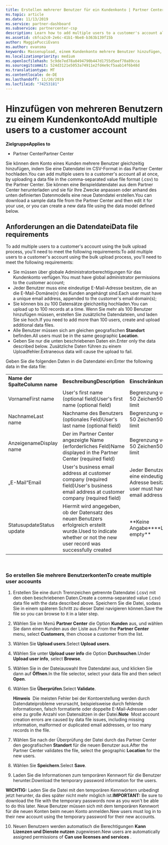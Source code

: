 ```yaml
---
title: Erstellen mehrerer Benutzer für ein Kundenkonto | Partner Center
ms.topic: article
ms.date: 11/13/2019
ms.service: partner-dashboard
ms.subservice: partnercenter-csp
description: Learn how to add multiple users to a customer's account all at once, by uploading a data file in the comma-separated value file format (.csv) to Partner Center.
ms.assetid: c6fca2c0-2e6c-41b1-9be8-b363b139f15b
author: MaggiePucciEvans
ms.author: evansma
keywords: Massenupload, einem Kundenkonto mehrere Benutzer hinzufügen, Benutzer eines Kunden hinzufügen, Massenupload der Benutzer eines Kunden, Kundenkonto, Kundenbenutzer, Benutzer
ms.localizationpriority: medium
ms.openlocfilehash: 5c9de7ed78a0494790b447d1755d5eef70a89cca
ms.sourcegitcommit: 524d3121e5053a74911e2fd4e9cf5aab14f6b48d
ms.translationtype: MT
ms.contentlocale: de-DE
ms.lasthandoff: 11/20/2019
ms.locfileid: "74253181"
---
```

# <a name="add-multiple-users-to-a-customer-account"></a><span data-ttu-id="71c8a-104">Hinzufügen von mehreren Benutzern zu einem Kundenkonto</span><span class="sxs-lookup"><span data-stu-id="71c8a-104">Add multiple users to a customer account</span></span>

<span data-ttu-id="71c8a-105">**Zielgruppe**</span><span class="sxs-lookup"><span data-stu-id="71c8a-105">**Applies to**</span></span>

-  <span data-ttu-id="71c8a-106">Partner Center</span><span class="sxs-lookup"><span data-stu-id="71c8a-106">Partner Center</span></span>

<span data-ttu-id="71c8a-107">Sie können dem Konto eines Kunden mehrere Benutzer gleichzeitig hinzufügen, indem Sie eine Datendatei im CSV-Format in das Partner Center hochladen.</span><span class="sxs-lookup"><span data-stu-id="71c8a-107">You can add multiple users to a customer's account all at once, by uploading a data file in the comma-separated value file format (.csv) to the Partner Center.</span></span> <span data-ttu-id="71c8a-108">Sie können eine Beispieldatendatei aus dem Partner Center herunterladen und sie für Ihre Zwecke anpassen oder anhand des unten definierten Datenmodells eine neue Datendatei erstellen.</span><span class="sxs-lookup"><span data-stu-id="71c8a-108">You can download a sample data file from the Partner Center and then edit it for your use, or you can create a new data file using the data model defined below.</span></span>

## <a href="" id="creatingtheimportcsvfile"></a><span data-ttu-id="71c8a-109">Anforderungen an die Datendatei</span><span class="sxs-lookup"><span data-stu-id="71c8a-109">Data file requirements</span></span>


<span data-ttu-id="71c8a-110">To add multiple users to a customer's account using the bulk upload process, you'll need to meet the following requirements:</span><span class="sxs-lookup"><span data-stu-id="71c8a-110">To add multiple users to a customer's account using the bulk upload process, you'll need to meet the following requirements:</span></span>

-   <span data-ttu-id="71c8a-111">Sie müssen über globale Administratorberechtigungen für das Kundenkonto verfügen.</span><span class="sxs-lookup"><span data-stu-id="71c8a-111">You must have global administrator permissions to the customer account;</span></span>
-   <span data-ttu-id="71c8a-112">Jeder Benutzer muss eine eindeutige E-Mail-Adresse besitzen, die an die E-Mail-Domäne(n) des Kunden angehängt sind.</span><span class="sxs-lookup"><span data-stu-id="71c8a-112">Each user must have a unique email address, appended to the customer's email domain(s);</span></span>
-   <span data-ttu-id="71c8a-113">Sie können bis zu 100 Datensätze gleichzeitig hochladen.</span><span class="sxs-lookup"><span data-stu-id="71c8a-113">You can upload up to 100 records at a time.</span></span> <span data-ttu-id="71c8a-114">Wenn Sie mehr als 100 Benutzer hinzufügen müssen, erstellen Sie zusätzliche Datendateien, und laden Sie sie hoch.</span><span class="sxs-lookup"><span data-stu-id="71c8a-114">If you need to add more than 100 users, create and upload additional data files.</span></span>
-   <span data-ttu-id="71c8a-115">Alle Benutzer müssen sich am gleichen geografischen **Standort** befinden.</span><span class="sxs-lookup"><span data-stu-id="71c8a-115">All users must be in the same geographic **Location**.</span></span>
-   <span data-ttu-id="71c8a-116">Geben Sie nur die unten beschriebenen Daten ein.</span><span class="sxs-lookup"><span data-stu-id="71c8a-116">Enter only the data described below.</span></span> <span data-ttu-id="71c8a-117">Zusätzliche Daten führen zu einem Uploadfehler.</span><span class="sxs-lookup"><span data-stu-id="71c8a-117">Extraneous data will cause the upload to fail.</span></span>

<span data-ttu-id="71c8a-118">Geben Sie die folgenden Daten in die Datendatei ein:</span><span class="sxs-lookup"><span data-stu-id="71c8a-118">Enter the following data in the data file:</span></span>

|                 |                                                                              |                                            |
|-----------------|------------------------------------------------------------------------------|--------------------------------------------|
| <span data-ttu-id="71c8a-119">**Name der Spalte**</span><span class="sxs-lookup"><span data-stu-id="71c8a-119">**Column name**</span></span> | <span data-ttu-id="71c8a-120">**Beschreibung**</span><span class="sxs-lookup"><span data-stu-id="71c8a-120">**Description**</span></span>                                                              | <span data-ttu-id="71c8a-121">**Einschränkung**</span><span class="sxs-lookup"><span data-stu-id="71c8a-121">**Limitation**</span></span>                             |
| <span data-ttu-id="71c8a-122">Vorname</span><span class="sxs-lookup"><span data-stu-id="71c8a-122">First name</span></span>      | <span data-ttu-id="71c8a-123">User's first name (optional field)</span><span class="sxs-lookup"><span data-stu-id="71c8a-123">User's first name (optional field)</span></span>                                           | <span data-ttu-id="71c8a-124">Begrenzung von 50 Zeichen</span><span class="sxs-lookup"><span data-stu-id="71c8a-124">50-character limit</span></span>                         |
| <span data-ttu-id="71c8a-125">Nachname</span><span class="sxs-lookup"><span data-stu-id="71c8a-125">Last name</span></span>       | <span data-ttu-id="71c8a-126">Nachname des Benutzers (optionales Feld)</span><span class="sxs-lookup"><span data-stu-id="71c8a-126">User's last name (optional field)</span></span>                                            | <span data-ttu-id="71c8a-127">Begrenzung von 50 Zeichen</span><span class="sxs-lookup"><span data-stu-id="71c8a-127">50-character limit</span></span>                         |
| <span data-ttu-id="71c8a-128">Anzeigename</span><span class="sxs-lookup"><span data-stu-id="71c8a-128">Display name</span></span>    | <span data-ttu-id="71c8a-129">Der im Partner Center angezeigte Name (erforderliches Feld)</span><span class="sxs-lookup"><span data-stu-id="71c8a-129">Name displayed in the Partner Center (required field)</span></span>                            | <span data-ttu-id="71c8a-130">Begrenzung von 50 Zeichen</span><span class="sxs-lookup"><span data-stu-id="71c8a-130">50-character limit</span></span>                         |
| <span data-ttu-id="71c8a-131">„E-Mail“</span><span class="sxs-lookup"><span data-stu-id="71c8a-131">Email</span></span>           | <span data-ttu-id="71c8a-132">User's business email address at customer company (required field)</span><span class="sxs-lookup"><span data-stu-id="71c8a-132">User's business email address at customer company (required field)</span></span>           | <span data-ttu-id="71c8a-133">Jeder Benutzer muss eine eindeutige E-Mail-Adresse besitzen.</span><span class="sxs-lookup"><span data-stu-id="71c8a-133">Each user must have a unique email address</span></span> |
| <span data-ttu-id="71c8a-134">Statusupdate</span><span class="sxs-lookup"><span data-stu-id="71c8a-134">Status update</span></span>   | <span data-ttu-id="71c8a-135">Hiermit wird angegeben, ob der Datensatz des neuen Benutzers erfolgreich erstellt wurde.</span><span class="sxs-lookup"><span data-stu-id="71c8a-135">Used to indicate whether or not the new user record was successfully created</span></span> | <span data-ttu-id="71c8a-136">\*\*Keine Angabe\*\*</span><span class="sxs-lookup"><span data-stu-id="71c8a-136">\*\*Leave empty\*\*</span></span>                        |

 

### <a href="" id="createmultipleuseraccounts"></a><span data-ttu-id="71c8a-137">So erstellen Sie mehrere Benutzerkonten</span><span class="sxs-lookup"><span data-stu-id="71c8a-137">To create multiple user accounts</span></span>

<a href="" id="creatingtheaccounts"></a>
1.  <span data-ttu-id="71c8a-138">Erstellen Sie eine durch Trennzeichen getrennte Datendatei (.csv) mit den oben beschriebenen Daten.</span><span class="sxs-lookup"><span data-stu-id="71c8a-138">Create a comma-separated value (.csv) data file with the data described above.</span></span> <span data-ttu-id="71c8a-139">Speichern Sie die Datei, sodass Sie in einem späteren Schritt zu dieser Datei navigieren können.</span><span class="sxs-lookup"><span data-stu-id="71c8a-139">Save the file so you can browse to it in a later step.</span></span>
2.  <span data-ttu-id="71c8a-140">Wählen Sie im Menü **Partner Center** die Option **Kunden** aus, und wählen Sie dann einen Kunden aus der Liste aus.</span><span class="sxs-lookup"><span data-stu-id="71c8a-140">From the **Partner Center** menu, select **Customers**, then choose a customer from the list.</span></span>
3.  <span data-ttu-id="71c8a-141">Wählen Sie **Upload users**.</span><span class="sxs-lookup"><span data-stu-id="71c8a-141">Select **Upload users**.</span></span>
4.  <span data-ttu-id="71c8a-142">Wählen Sie unter **Upload user info** die Option **Durchsuchen**.</span><span class="sxs-lookup"><span data-stu-id="71c8a-142">Under **Upload user info**, select **Browse**.</span></span>
5.  <span data-ttu-id="71c8a-143">Wählen Sie in der Dateiauswahl Ihre Datendatei aus, und klicken Sie dann auf **Öffnen**.</span><span class="sxs-lookup"><span data-stu-id="71c8a-143">In the file selector, select your data file and then select **Open**.</span></span>
6.  <span data-ttu-id="71c8a-144">Wählen Sie **Überprüfen**.</span><span class="sxs-lookup"><span data-stu-id="71c8a-144">Select **Validate**.</span></span>

    <span data-ttu-id="71c8a-145">**Hinweis**  Die meisten Fehler bei der Kontoerstellung werden durch Datendateiprobleme verursacht, beispielsweise durch fehlende Informationen, falsch formatierte oder doppelte E-Mail-Adressen oder eine zu große Anzahl von Datensätzen in der Datei.</span><span class="sxs-lookup"><span data-stu-id="71c8a-145">**Note**  Most account creation errors are caused by data file issues, including missing information, malformed or duplicated email addresses, or too many records in the file.</span></span>

7.  <span data-ttu-id="71c8a-146">Wählen Sie nach der Überprüfung der Datei durch das Partner Center den geografischen **Standort** für die neuen Benutzer aus.</span><span class="sxs-lookup"><span data-stu-id="71c8a-146">After the Partner Center validates the file, select the geographic **Location** for the new users.</span></span>
8.  <span data-ttu-id="71c8a-147">Wählen Sie **Speichern**.</span><span class="sxs-lookup"><span data-stu-id="71c8a-147">Select **Save**.</span></span>
9.  <span data-ttu-id="71c8a-148">Laden Sie die Informationen zum temporären Kennwort für die Benutzer herunter.</span><span class="sxs-lookup"><span data-stu-id="71c8a-148">Download the temporary password information for the users.</span></span>

<span data-ttu-id="71c8a-149">**WICHTIG:** Laden Sie die Datei mit den temporären Kennwörtern unbedingt jetzt herunter, da dies später nicht mehr möglich ist.</span><span class="sxs-lookup"><span data-stu-id="71c8a-149">**IMPORTANT:** Be sure to download the file with the temporary passwords now as you won't be able to do this later.</span></span> <span data-ttu-id="71c8a-150">Neue Benutzer müssen sich mit dem temporären Kennwort für die neuen Konten beim neuen Konto anmelden.</span><span class="sxs-lookup"><span data-stu-id="71c8a-150">New users must log in to their new account using the temporary password for their new accounts.</span></span>

10. <span data-ttu-id="71c8a-151">Neuen Benutzern werden automatisch die Berechtigungen **Kann Lizenzen und Dienste nutzen** zugewiesen.</span><span class="sxs-lookup"><span data-stu-id="71c8a-151">New users are automatically assigned permissions of **Can use licenses and services** .</span></span> 

 

 



